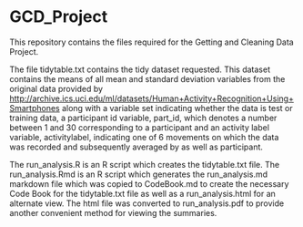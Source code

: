 # GCD_Project
This repository contains the files required for the Getting and Cleaning Data Project.

The file tidytable.txt contains the tidy dataset requested.  This dataset contains the means of all mean and standard deviation variables from the original data provided by 
http://archive.ics.uci.edu/ml/datasets/Human+Activity+Recognition+Using+Smartphones 
along with a variable set indicating whether the data is test or training data, a participant id variable, part_id, which denotes a number between 1 and 30 corresponding to a participant and an activity label variable, activitylabel, indicating one of 6 movements on which the data was recorded and subsequently averaged by as well as participant.

The run_analysis.R is an R script which creates the tidytable.txt file.
The run_analysis.Rmd is an R script which generates the run_analysis.md markdown file which was copied to CodeBook.md to create the necessary Code Book for the tidytable.txt file as well as a run_analysis.html for an alternate view.  The html file was converted to run_analysis.pdf to provide another convenient method for viewing the summaries.
